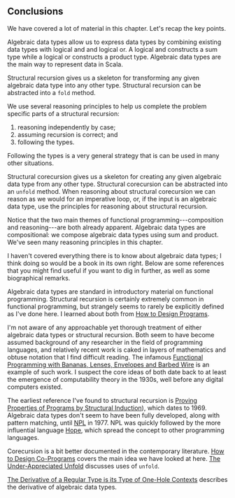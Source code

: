 ## Conclusions

We have covered a lot of material in this chapter. Let's recap the key points.

Algebraic data types allow us to express data types by combining existing data types with logical and and logical or. A logical and constructs a sum type while a logical or constructs a product type. Algebraic data types are the main way to represent data in Scala.

Structural recursion gives us a skeleton for transforming any given algebraic data type into any other type. Structural recursion can be abstracted into a `fold` method. 

We use several reasoning principles to help us complete the problem specific parts of a structural recursion:

1. reasoning independently by case;
2. assuming recursion is correct; and
3. following the types.

Following the types is a very general strategy that is can be used in many other situations.

Structural corecursion gives us a skeleton for creating any given algebraic data type from any other type. Structural corecursion can be abstracted into an `unfold` method. When reasoning about structural corecursion we can reason as we would for an imperative loop, or, if the input is an algebraic data type, use the principles for reasoning about structural recursion.

Notice that the two main themes of functional programming---composition and reasoning---are both already apparent. Algebraic data types are compositional: we compose algebraic data types using sum and product. We've seen many reasoning principles in this chapter.

I haven't covered everything there is to know about algebraic data types; I think doing so would be a book in its own right.
Below are some references that you might find useful if you want to dig in further, as well as some biographical remarks.

Algebraic data types are standard in introductory material on functional programming. 
Structural recursion is certainly extremely common in functional programming, but strangely seems to rarely be explicitly defined as I've done here.
I learned about both from [How to Design Programs](https://htdp.org/).

I'm not aware of any approachable yet thorough treatment of either algebraic data types or structural recursion.
Both seem to have become assumed background of any researcher in the field of programming languages,
and relatively recent work is caked in layers of mathematics and obtuse notation that I find difficult reading.
The infamous [Functional Programming with Bananas, Lenses, Envelopes and Barbed Wire][banana] is an example of such work.
I suspect the core ideas of both date back to at least the emergence of computability theory in the 1930s, well before any digital computers existed.

The earliest reference I've found to structural recursion is [Proving Properties of Programs by Structural Induction][structural-induction]), which dates to 1969. 
Algebraic data types don't seem to have been fully developed, along with pattern matching, until [NPL][npl] in 1977. 
NPL was quickly followed by the more influential language [Hope][hope], which spread the concept to other programming languages.

Corecursion is a bit better documented in the contemporary literature. [How to Design Co-Programs][htdc] covers the main idea we have looked at here. 
[The Under-Appreciated Unfold][unfold] discusses uses of `unfold`. 

[The Derivative of a Regular Type is its Type of One-Hole Contexts][deriv] describes the derivative of algebraic data types.



[banana]: https://ris.utwente.nl/ws/portalfiles/portal/6142049/meijer91functional.pdf
[structural-induction]: https://academic.oup.com/comjnl/article/12/1/41/311605
[npl]: https://en.wikipedia.org/wiki/NPL_(programming_language)
[hope]: https://en.wikipedia.org/wiki/Hope_(programming_language)
[htdc]: https://www.cs.ox.ac.uk/jeremy.gibbons/publications/copro.pdf
[unfold]: https://dl.acm.org/doi/pdf/10.1145/289423.289455
[deriv]: https://citeseerx.ist.psu.edu/document?repid=rep1&type=pdf&doi=7de4f6fddb11254d1fd5f8adfd67b6e0c9439eaa
